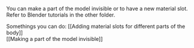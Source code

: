 You can make a part of the model invisible or to have a new material slot. Refer to Blender tutorials in the other folder.

Somethings you can do:
[[Adding material slots for different parts of the body]]  
[[Making a part of the model invisible]]